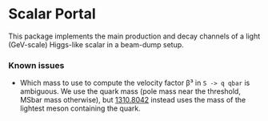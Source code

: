 # Scalar Portal

This package implements the main production and decay channels of a light (GeV-scale) Higgs-like scalar in a beam-dump setup.

### Known issues
* Which mass to use to compute the velocity factor β³ in `S -> q qbar` is ambiguous. We use the quark mass (pole mass near the threshold, MSbar mass otherwise), but [1310.8042](http://arxiv.org/abs/1310.8042) instead uses the mass of the lightest meson containing the quark.
